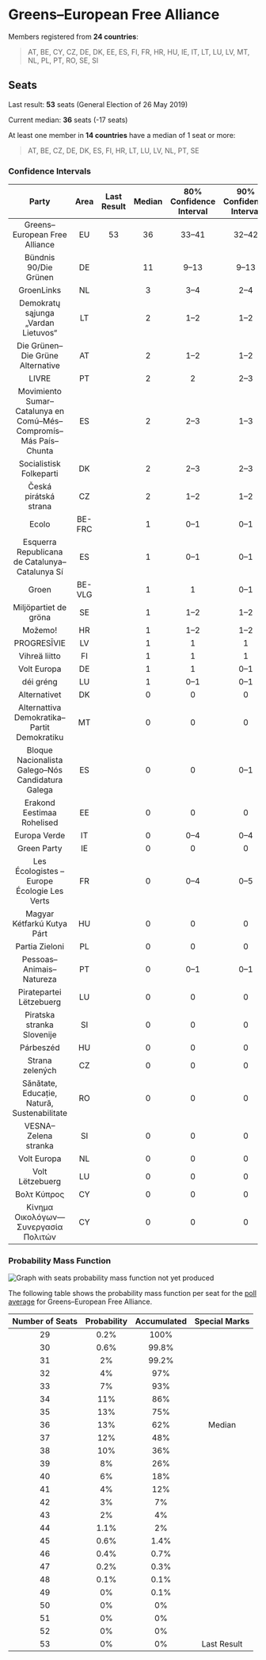 # Greens–European Free Alliance

Members registered from **24 countries**:

> AT, BE, CY, CZ, DE, DK, EE, ES, FI, FR, HR, HU, IE, IT, LT, LU, LV, MT, NL, PL, PT, RO, SE, SI

## Seats

Last result: **53** seats (General Election of 26 May 2019)

Current median: **36** seats (-17 seats)

At least one member in **14 countries** have a median of 1 seat or more:

> AT, BE, CZ, DE, DK, ES, FI, HR, LT, LU, LV, NL, PT, SE

### Confidence Intervals

| Party | Area | Last Result | Median | 80% Confidence Interval | 90% Confidence Interval | 95% Confidence Interval | 99% Confidence Interval |
|:-----:|:----:|:-----------:|:------:|:-----------------------:|:-----------------------:|:-----------------------:|:-----------------------:|
| Greens–European Free Alliance | EU | 53 | 36 | 33–41 | 32–42 | 31–43 | 30–46 |
| Bündnis 90/Die Grünen | DE | | 11 | 9–13 | 9–13 | 9–13 | 9–14 |
| GroenLinks | NL | | 3 | 3–4 | 2–4 | 2–4 | 2–4 |
| Demokratų sąjunga „Vardan Lietuvos“ | LT | | 2 | 1–2 | 1–2 | 1–2 | 1–2 |
| Die Grünen–Die Grüne Alternative | AT | | 2 | 1–2 | 1–2 | 1–2 | 1–3 |
| LIVRE | PT | | 2 | 2 | 2–3 | 1–3 | 1–3 |
| Movimiento Sumar–Catalunya en Comú–Més–Compromís–Más País–Chunta | ES | | 2 | 2–3 | 1–3 | 1–3 | 1–4 |
| Socialistisk Folkeparti | DK | | 2 | 2–3 | 2–3 | 2–3 | 2–3 |
| Česká pirátská strana | CZ | | 2 | 1–2 | 1–2 | 1–2 | 1–2 |
| Ecolo | BE-FRC | | 1 | 0–1 | 0–1 | 0–1 | 0–1 |
| Esquerra Republicana de Catalunya–Catalunya Sí | ES | | 1 | 0–1 | 0–1 | 0–1 | 0–2 |
| Groen | BE-VLG | | 1 | 1 | 0–1 | 0–1 | 0–1 |
| Miljöpartiet de gröna | SE | | 1 | 1–2 | 1–2 | 1–2 | 1–2 |
| Možemo! | HR | | 1 | 1–2 | 1–2 | 1–2 | 1–2 |
| PROGRESĪVIE | LV | | 1 | 1 | 1 | 1 | 1 |
| Vihreä liitto | FI | | 1 | 1 | 1 | 1 | 1 |
| Volt Europa | DE | | 1 | 1 | 0–1 | 0–1 | 0–2 |
| déi gréng | LU | | 1 | 0–1 | 0–1 | 0–1 | 0–1 |
| Alternativet | DK | | 0 | 0 | 0 | 0 | 0 |
| Alternattiva Demokratika–Partit Demokratiku | MT | | 0 | 0 | 0 | 0 | 0 |
| Bloque Nacionalista Galego–Nós Candidatura Galega | ES | | 0 | 0 | 0–1 | 0–1 | 0–1 |
| Erakond Eestimaa Rohelised | EE | | 0 | 0 | 0 | 0 | 0 |
| Europa Verde | IT | | 0 | 0–4 | 0–4 | 0–4 | 0–5 |
| Green Party | IE | | 0 | 0 | 0 | 0 | 0 |
| Les Écologistes – Europe Écologie Les Verts | FR | | 0 | 0–4 | 0–5 | 0–5 | 0–5 |
| Magyar Kétfarkú Kutya Párt | HU | | 0 | 0 | 0 | 0–1 | 0–1 |
| Partia Zieloni | PL | | 0 | 0 | 0 | 0 | 0–1 |
| Pessoas–Animais–Natureza | PT | | 0 | 0–1 | 0–1 | 0–1 | 0–1 |
| Piratepartei Lëtzebuerg | LU | | 0 | 0 | 0 | 0 | 0 |
| Piratska stranka Slovenije | SI | | 0 | 0 | 0 | 0 | 0 |
| Párbeszéd | HU | | 0 | 0 | 0 | 0 | 0 |
| Strana zelených | CZ | | 0 | 0 | 0 | 0 | 0 |
| Sănătate, Educație, Natură, Sustenabilitate | RO | | 0 | 0 | 0 | 0 | 0 |
| VESNA–Zelena stranka | SI | | 0 | 0 | 0 | 0 | 0 |
| Volt Europa | NL | | 0 | 0 | 0 | 0 | 0 |
| Volt Lëtzebuerg | LU | | 0 | 0 | 0 | 0 | 0 |
| Βολτ Κύπρος | CY | | 0 | 0 | 0 | 0 | 0 |
| Κίνημα Οικολόγων—Συνεργασία Πολιτών | CY | | 0 | 0 | 0 | 0 | 0–1 |

### Probability Mass Function

![Graph with seats probability mass function not yet produced](average-2025-07-31-seats-pmf-greens–europeanfreealliance.png "Seats Probability Mass Function")

The following table shows the probability mass function per seat for the [poll average](average-2025-07-31.html) for Greens–European Free Alliance.

| Number of Seats | Probability | Accumulated | Special Marks |
|:---------------:|:-----------:|:-----------:|:-------------:|
| 29 | 0.2% | 100% |  |
| 30 | 0.6% | 99.8% |  |
| 31 | 2% | 99.2% |  |
| 32 | 4% | 97% |  |
| 33 | 7% | 93% |  |
| 34 | 11% | 86% |  |
| 35 | 13% | 75% |  |
| 36 | 13% | 62% | Median |
| 37 | 12% | 48% |  |
| 38 | 10% | 36% |  |
| 39 | 8% | 26% |  |
| 40 | 6% | 18% |  |
| 41 | 4% | 12% |  |
| 42 | 3% | 7% |  |
| 43 | 2% | 4% |  |
| 44 | 1.1% | 2% |  |
| 45 | 0.6% | 1.4% |  |
| 46 | 0.4% | 0.7% |  |
| 47 | 0.2% | 0.3% |  |
| 48 | 0.1% | 0.1% |  |
| 49 | 0% | 0.1% |  |
| 50 | 0% | 0% |  |
| 51 | 0% | 0% |  |
| 52 | 0% | 0% |  |
| 53 | 0% | 0% | Last Result |


